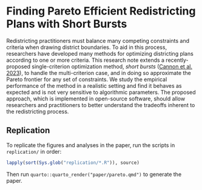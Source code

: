 # Finding Pareto Efficient Redistricting Plans with Short Bursts

Redistricting practitioners must balance many competing constraints and 
criteria when drawing district boundaries.
To aid in this process, researchers have developed many methods for optimizing
districting plans according to one or more criteria.
This research note extends a recently-proposed single-criterion optimization
method, *short bursts* ([Cannon et al. 2023](https://link.springer.com/article/10.1007/s11009-023-09994-1)), 
to handle the multi-criterion case, 
and in doing so approximate the Pareto frontier for any set of constraints.
We study the empirical performance of the method in a realistic setting and 
find it behaves as expected and is not very sensitive to algorithmic parameters.
The proposed approach, which is implemented in open-source software, 
should allow researchers and practitioners 
to better understand the tradeoffs inherent to the redistricting process.

## Replication

To replicate the figures and analyses in the paper, run the scripts in `replication/` in order:

``` r
lapply(sort(Sys.glob("replication/*.R")), source)
```

Then run `quarto::quarto_render("paper/pareto.qmd")` to generate the paper.

